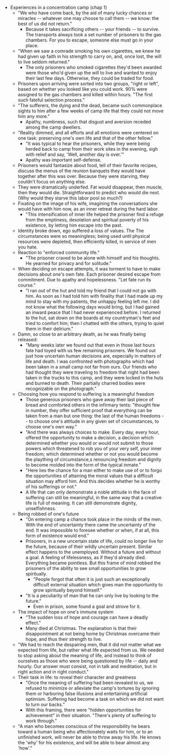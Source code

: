 * Experiences in a concentration camp (chap 1)
  * "We who have come back, by the aid of many lucky chances or miracles -- whatever one may choose to call
    them -- we know: the best of us did not return."
    * Because it takes sacrificing others -- your friends -- to survive. The transports always took a set
      number of prisoners to the gas chambers. For you to escape, someone else must go in your place.
  * "When we saw a comrade smoking his own cigarettes, we knew he had given up faith in his strength to carry
    on, and, once lost, the will to live seldom returned."
    * The only prisoners who smoked cigarettes they'd been awarded were those who'd given up the will to live
      and wanted to enjoy their last few days. Otherwise, they could be traded for food.
  * Prisoners upon arriving were sorted into two groups, "right or left", based on whether you looked like you
    could work. 90% were assigned to the gas chambers and killed within hours. "The first such fateful
    selection process."
  * "The sufferers, the dying and the dead, became such commonplace sights to him after a few weeks of camp
    life that they could not move him any more."
    * Apathy, numbness, such that disgust and aversion receded among the camp dwellers.
  * "Reality dimmed, and all efforts and all emotions were centered on one task: preserving one's own life and
    that of the other fellow."
    * "It was typical to hear the prisoners, while they were being herded back to camp from their work sites
      in the evening, sigh with relief and say, 'Well, another day is over.'"
    * Apathy was important self-defense.
  * Prisoners would fantasize about food, tell of their favorite recipes, discuss the menus of the reunion
    banquets they would have together after this was over. Because they were starving, they couldn't focus on
    anything else.
  * They were dramatically underfed. Fat would disappear, then muscle, then they would die. Straightforward to
    predict who would die next. (Why would they starve this labor pool so much?)
  * Fixating on the image of his wife, imagining the conversations she would have with him now, as an inner
    retreat during the hard labor.
    * "This intensification of inner life helped the prisoner find a refuge from the emptiness, desolation and
      spiritual poverty of his existence, by letting him escape into the past.
  * Identity broke down, ego suffered a loss of values. The The circumstances were so meaningless; being used
    until physical resources were depleted, then efficiently killed, in service of men you hate.
  * Reaction to "enforced community life."
    * "The prisoner craved to be alone with himself and his thoughts. He yearned for privacy and for
      solitude."
  * When deciding on escape attempts, it was torment to have to make decisions about one's own fate. Each
    prisoner desired escape from commitment. Due to apathy and hopelessness. "Let fate run its course."
    * "I ran out of the hut and told my friend that I could not go with him. As soon as I had told him with
      finality that I had made up my mind to stay with my patients, the unhappy feeling left me. I did not
      know what the following days would bring, but I had gained an inward peace that I had never experienced
      before. I returned to the hut, sat down on the boards at my countryman's feet and tried to comfort him;
      then I chatted with the others, trying to quiet them in their delirium."
  * Damn, so close to an arbitrary death, as he was finally being released:
    * "Many weeks later we found out that even in those last hours fate had toyed with us few remaining
      prisoners. We found out just how uncertain human decisions are, especially in matters of life and death.
      I was confronted with photographs which had been taken in a small camp not far from ours. Our friends
      who had thought they were traveling to freedom that night had been taken in the trucks to this camp, and
      they were locked in the huts and burned to death. Their partially charred bodies were recognizable on
      the photograph."
  * Choosing how you respond to suffering is a meaningful freedom
    * Those generous prisoners who gave away their last piece of bread and comforted others in the infirmary
      tents: "thought few in number, they offer sufficient proof that everything can be taken from a man but
      one thing: the last of the human freedoms -- to choose one's attitude in any given set of circumstances,
      to choose one's own way."
    * "And there was always choices to make. Every day, every hour, offered the opportunity to make a
      decision, a decision which determined whether you would or would not submit to those powers which
      threatened to rob you of your very self, your inner freedom; which determined whether or not you would
      become the plaything of circumstance,s renouncing freedom and dignity to become molded into the form of
      the typical inmate."
    * "Here lies the chance for a man either to make use of or to forgo the opportunities of attaining the
      moral values that a difficult situation may afford him. And this decides whether he is worthy of his
      sufferings or not."
    * A life that can only demonstrate a noble attitude in the face of suffering can still be meaningful, in
      the same way that a creative life is full of meaning. It can still demonstrate dignity, unselfishness.
  * Being robbed of one's future
    * "On entering camp a chance took place in the minds of the men. With the end of uncertainty there came the
      uncertainty of the end. It was impossible to foresee whether or when, if at all, this form of existence
      would end."
    * Prisoners, in a new uncertain state of life, could no longer live for the future, because of their wildly
      uncertain present. Similar effect happens to the unemployed. Without a future and without a goal. A
      feeling of lifelessness, as if they'd already died. Everything became pointless. But this frame of mind
      robbed the prisoners of the ability to see small opportunities to grow spiritually.
      * "People forgot that often it is just such an exceptionally difficult external situation which gives man
        the opportunity to grow spiritually beyond himself."
    * "It is a peculiarity of man that he can only live by looking to the future."
      * Even in prison, some found a goal and strove for it.
  * The impact of hope on one's immune system
    * "The sudden loss of hope and courage can have a deadly effect."
    * Many died at Christmas. The explanation is that their disappointment at not being home by Christmas
      overcame their hope, and thus their strength to live.
  * "We had to reach the despairing men, that it did not matter what we expected from life, but rather what
    life expected from us. We needed to stop asking about the meaning of life, and instead to think of
    ourselves as those who were being questioned by life -- daily and hourly. Our answer must consist, not in
    talk and meditation, but in right action and in right conduct."
  * Their task in life: to reveal their character and greatness
    * "Once the meaning of suffering had been revealed to us, we refused to minimize or alleviate the camp's
      tortures by ignoring them or harboring false illusions and entertaining artificial optimism. Suffering
      had become a task on which we did not want to turn our backs."
    * With this framing, there were "hidden opportunities for achievement" in their situation. "There's plenty
      of suffering to work through."
  * "A man who becomes conscious of the responsibility he bears toward a human being who affectionately waits
    for him, or to an unfinished work, will never be able to throw away his life. He knows the 'why' for his
    existence, and will be able to bear almost any 'how'."
